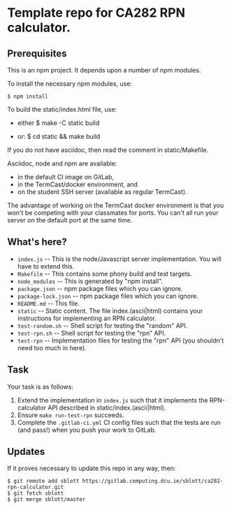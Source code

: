 # Template repo for CA282 RPN calculator.

## Prerequisites

This is an npm project.  It depends upon a number of npm modules.

To install the necessary npm modules, use:

    $ npm install

To build the static/index.html file, use:

  - either
    $ make -C static build

  - or:
    $ cd static && make build

If you do not have asciidoc, then read the comment in static/Makefile.

Asciidoc, node and npm are available:

  - in the default CI image on GitLab,
  - in the TermCast/docker environment, and
  - on the student SSH server (available as regular TermCast).

The advantage of working on the TermCast docker environment is that you won't be
competing with your classmates for ports.  You can't all run your server on the
default port at the same time.

## What's here?

- `index.js` -- This is the node/Javascript server implementation.  You will have to extend this.
- `Makefile` -- This contains some phony build and test targets.
- `node_modules` -- This is generated by "npm install".
- `package.json` -- npm package files which you can ignore.
- `package-lock.json` -- npm package files which you can ignore.
- `README.md` -- This file.
- `static` -- Static content.  The file index.(ascii|html) contains your instructions for implementing an RPN
  calculator.
- `test-random.sh` -- Shell script for testing the "random" API.
- `test-rpn.sh` -- Shell script for testing the "rpn" API.
- `test-rpn` -- Implementation files for testing the "rpn" API (you shouldn't need too much in here).

## Task

Your task is as follows:

1. Extend the implementation in `index.js` such that it implements the RPN-calculator API described in
   static/index.(ascii|html).
2. Ensure `make run-test-rpn` succeeds.
3. Complete the `.gitlab-ci.yml` CI config files such that the tests are run (and pass!) when you push
   your work to GitLab.

## Updates

If it proves necessary to update this repo in any way, then:

```
$ git remote add sblott https://gitlab.computing.dcu.ie/sblott/ca282-rpn-calculator.git
$ git fetch sblott
$ git merge sblott/master
```
